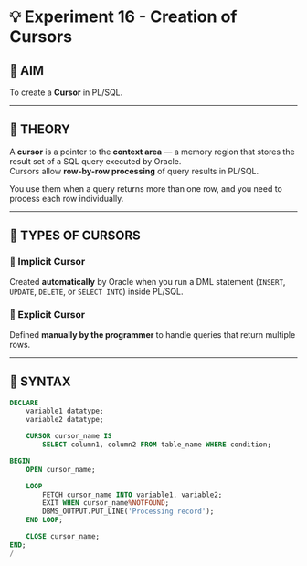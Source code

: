 # 💡 Experiment 16 - Creation of Cursors

## 🎯 AIM
To create a **Cursor** in PL/SQL.

---

## 📘 THEORY
A **cursor** is a pointer to the **context area** — a memory region that stores the result set of a SQL query executed by Oracle.  
Cursors allow **row-by-row processing** of query results in PL/SQL.

You use them when a query returns more than one row, and you need to process each row individually.

---

## 🧩 TYPES OF CURSORS

### 🔹 Implicit Cursor
Created **automatically** by Oracle when you run a DML statement (`INSERT`, `UPDATE`, `DELETE`, or `SELECT INTO`) inside PL/SQL.

### 🔹 Explicit Cursor
Defined **manually by the programmer** to handle queries that return multiple rows.

---

## 🧠 SYNTAX

```sql
DECLARE
    variable1 datatype;
    variable2 datatype;

    CURSOR cursor_name IS
        SELECT column1, column2 FROM table_name WHERE condition;

BEGIN
    OPEN cursor_name;

    LOOP
        FETCH cursor_name INTO variable1, variable2;
        EXIT WHEN cursor_name%NOTFOUND;
        DBMS_OUTPUT.PUT_LINE('Processing record');
    END LOOP;

    CLOSE cursor_name;
END;
/
